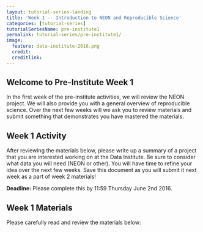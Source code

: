 ```yaml
---
layout: tutorial-series-landing
title: 'Week 1 -- Introduction to NEON and Reproducible Science'
categories: [tutorial-series]
tutorialSeriesName: pre-institute1
permalink: tutorial-series/pre-institute1/
image:
  feature: data-institute-2016.png
  credit:
  creditlink:
---
```

## Welcome to Pre-Institute Week 1

In the first week of the pre-institute activities, we will review the NEON
project. We will also provide you with a general overview of reproducible science.
Over the next few weeks will we ask you to review materials and submit something
that demonstrates you have mastered the materials.

## Week 1 Activity
After reviewing the materials below, please write up a
summary of a project that you are interested working on at the Data Institute.
Be sure to consider what data you will need (NEON or
other). You will have time to refine your idea over the next few weeks.
Save this document as you will submit it next week as a part of week 2 materials!

<i class="fa fa-star"></i> **Deadline:** Please complete this by 11:59 Thursday June 2nd 2016.

## Week 1 Materials

Please carefully read and review the materials below:

